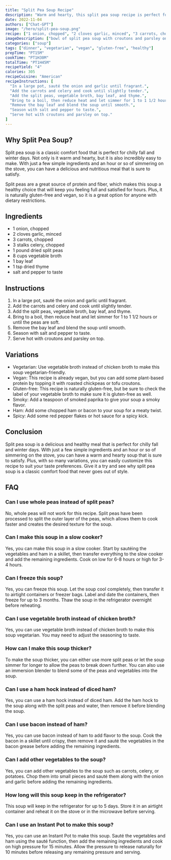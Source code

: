 ```yaml
---
title: "Split Pea Soup Recipe"
description: "Warm and hearty, this split pea soup recipe is perfect for a cozy night in. Made with simple ingredients and easy to follow instructions, this recipe is sure to become a favorite."
date: 2022-11-04
authors: ["Chat-GPT"]
image: "/hero/split-pea-soup.png"
recipe: ["1 onion, chopped", "2 cloves garlic, minced", "3 carrots, chopped", "3 stalks celery, chopped", "1 pound dried split peas", "8 cups vegetable broth", "1 bay leaf", "1 tsp dried thyme", "salt and pepper to taste"]
imageDescription: ["bowl of split pea soup with croutons and parsley on top", "close up of a ladle of split pea soup in a bowl with croutons and parsley on top", "split pea soup in a pot on a stove", "split pea soup in a spoon being lifted towards a mouth"]
categories: ["soup"]
tags: ["dinner", "vegetarian", "vegan", "gluten-free", "healthy"]
prepTime: "PT15M"
cookTime: "PT1H30M"
totalTime: "PT1H45M"
recipeYield: "4"
calories: 305
recipeCuisine: "American"
recipeInstructions: [
  "In a large pot, sauté the onion and garlic until fragrant.",
  "Add the carrots and celery and cook until slightly tender.",
  "Add the split peas, vegetable broth, bay leaf, and thyme.",
  "Bring to a boil, then reduce heat and let simmer for 1 to 1 1/2 hours or until the peas are soft.",
  "Remove the bay leaf and blend the soup until smooth.",
  "Season with salt and pepper to taste.",
  "Serve hot with croutons and parsley on top."
]
---
```


## Why Split Pea Soup?

Split pea soup is a classic comfort food that is perfect for chilly fall and winter days. Not only is it warm and hearty, but it is also incredibly easy to make. With just a few simple ingredients and an hour or so of simmering on the stove, you can have a delicious and nutritious meal that is sure to satisfy.

Split peas are a great source of protein and fiber, which makes this soup a healthy choice that will keep you feeling full and satisfied for hours. Plus, it is naturally gluten-free and vegan, so it is a great option for anyone with dietary restrictions.

## Ingredients

- 1 onion, chopped
- 2 cloves garlic, minced
- 3 carrots, chopped
- 3 stalks celery, chopped
- 1 pound dried split peas
- 8 cups vegetable broth
- 1 bay leaf
- 1 tsp dried thyme
- salt and pepper to taste

## Instructions

1. In a large pot, sauté the onion and garlic until fragrant.
2. Add the carrots and celery and cook until slightly tender.
3. Add the split peas, vegetable broth, bay leaf, and thyme.
4. Bring to a boil, then reduce heat and let simmer for 1 to 1 1/2 hours or until the peas are soft.
5. Remove the bay leaf and blend the soup until smooth.
6. Season with salt and pepper to taste.
7. Serve hot with croutons and parsley on top.

## Variations

- Vegetarian: Use vegetable broth instead of chicken broth to make this soup vegetarian-friendly.
- Vegan: This recipe is already vegan, but you can add some plant-based protein by topping it with roasted chickpeas or tofu croutons.
- Gluten-free: This recipe is naturally gluten-free, but be sure to check the label of your vegetable broth to make sure it is gluten-free as well.
- Smoky: Add a teaspoon of smoked paprika to give your soup a smoky flavor.
- Ham: Add some chopped ham or bacon to your soup for a meaty twist.
- Spicy: Add some red pepper flakes or hot sauce for a spicy kick.

## Conclusion

Split pea soup is a delicious and healthy meal that is perfect for chilly fall and winter days. With just a few simple ingredients and an hour or so of simmering on the stove, you can have a warm and hearty soup that is sure to satisfy. Plus, with so many variations, you can easily customize this recipe to suit your taste preferences. Give it a try and see why split pea soup is a classic comfort food that never goes out of style.

## FAQ

### Can I use whole peas instead of split peas?

No, whole peas will not work for this recipe. Split peas have been processed to split the outer layer of the peas, which allows them to cook faster and creates the desired texture for the soup.

### Can I make this soup in a slow cooker?

Yes, you can make this soup in a slow cooker. Start by sautéing the vegetables and ham in a skillet, then transfer everything to the slow cooker and add the remaining ingredients. Cook on low for 6-8 hours or high for 3-4 hours.

### Can I freeze this soup?

Yes, you can freeze this soup. Let the soup cool completely, then transfer it to airtight containers or freezer bags. Label and date the containers, then freeze for up to 3 months. Thaw the soup in the refrigerator overnight before reheating.

### Can I use vegetable broth instead of chicken broth?

Yes, you can use vegetable broth instead of chicken broth to make this soup vegetarian. You may need to adjust the seasoning to taste.

### How can I make this soup thicker?

To make the soup thicker, you can either use more split peas or let the soup simmer for longer to allow the peas to break down further. You can also use an immersion blender to blend some of the peas and vegetables into the soup.

### Can I use a ham hock instead of diced ham?

Yes, you can use a ham hock instead of diced ham. Add the ham hock to the soup along with the split peas and water, then remove it before blending the soup.

### Can I use bacon instead of ham?

Yes, you can use bacon instead of ham to add flavor to the soup. Cook the bacon in a skillet until crispy, then remove it and sauté the vegetables in the bacon grease before adding the remaining ingredients.

### Can I add other vegetables to the soup?

Yes, you can add other vegetables to the soup such as carrots, celery, or potatoes. Chop them into small pieces and sauté them along with the onion and garlic before adding the remaining ingredients.

### How long will this soup keep in the refrigerator?

This soup will keep in the refrigerator for up to 5 days. Store it in an airtight container and reheat it on the stove or in the microwave before serving.

### Can I use an Instant Pot to make this soup?

Yes, you can use an Instant Pot to make this soup. Sauté the vegetables and ham using the sauté function, then add the remaining ingredients and cook on high pressure for 15 minutes. Allow the pressure to release naturally for 10 minutes before releasing any remaining pressure and serving.